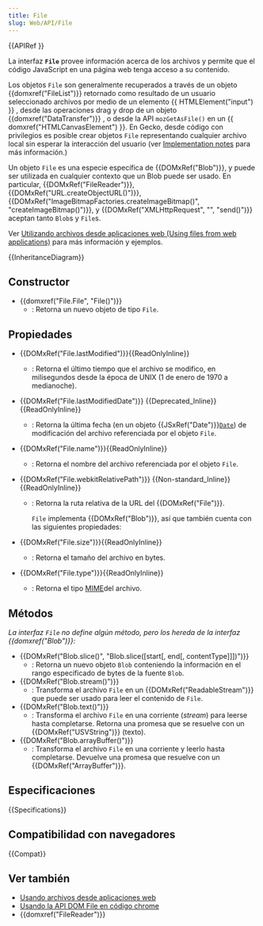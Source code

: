 ```yaml
---
title: File
slug: Web/API/File
---
```


{{APIRef }}

La interfaz **`File`** provee información acerca de los archivos y permite que el código JavaScript en una página web tenga acceso a su contenido.

Los objetos `File` son generalmente recuperados a través de un objeto {{domxref("FileList")}} retornado como resultado de un usuario seleccionado archivos por medio de un elemento {{ HTMLElement("input") }} , desde las operaciones drag y drop de un objeto {{domxref("DataTransfer")}} , o desde la API `mozGetAsFile()` en un {{ domxref("HTMLCanvasElement") }}. En Gecko, desde código con privilegios es posible crear objetos `File` representando cualquier archivo local sin esperar la interacción del usuario (ver [Implementation notes](#implementation_notes) para más información.)

Un objeto `File` es una especie específica de {{DOMxRef("Blob")}}, y puede ser utilizada en cualquier contexto que un Blob puede ser usado. En particular, {{DOMxRef("FileReader")}}, {{DOMxRef("URL.createObjectURL()")}}, {{DOMxRef("ImageBitmapFactories.createImageBitmap()", "createImageBitmap()")}}, y {{DOMxRef("XMLHttpRequest", "", "send()")}} aceptan tanto `Blob`s y `File`s.

Ver [Utilizando archivos desde aplicaciones web (Using files from web applications)](/es/docs/Using_files_from_web_applications) para más información y ejemplos.

{{InheritanceDiagram}}

## Constructor

- {{domxref("File.File", "File()")}}
  - : Retorna un nuevo objeto de tipo `File`.

## Propiedades

- {{DOMxRef("File.lastModified")}}{{ReadOnlyInline}}
  - : Retorna el último tiempo que el archivo se modifico, en milisegundos desde la época de UNIX (1 de enero de 1970 a medianoche).
- {{DOMxRef("File.lastModifiedDate")}} {{Deprecated_Inline}}{{ReadOnlyInline}}
  - : Retorna la última fecha (en un objeto {{JSxRef("Date")}}[`Date`](/en-US/docs/Web/JavaScript/Reference/Global_Objects/Date)) de modificación del archivo referenciada por el objeto `File`.
- {{DOMxRef("File.name")}}{{ReadOnlyInline}}
  - : Retorna el nombre del archivo referenciada por el objeto `File`.
- {{DOMxRef("File.webkitRelativePath")}} {{Non-standard_Inline}}{{ReadOnlyInline}}

  - : Retorna la ruta relativa de la URL del {{DOMxRef("File")}}.

    `File` implementa {{DOMxRef("Blob")}}, así que también cuenta con las siguientes propiedades:

- {{DOMxRef("File.size")}}{{ReadOnlyInline}}
  - : Retorna el tamaño del archivo en bytes.
- {{DOMxRef("File.type")}}{{ReadOnlyInline}}
  - : Retorna el tipo [MIME](/es/docs/Web/HTTP/Basics_of_HTTP/MIME_types)del archivo.

## Métodos

_La interfaz `File` no define algún método, pero los hereda de la interfaz {{domxref("Blob")}}:_

- {{DOMxRef("Blob.slice()", "Blob.slice([start[, end[, contentType]]])")}}
  - : Retorna un nuevo objeto `Blob` conteniendo la información en el rango especificado de bytes de la fuente `Blob`.
- {{DOMxRef("Blob.stream()")}}
  - : Transforma el archivo `File` en un {{DOMxRef("ReadableStream")}} que puede ser usado para leer el contenido de `File`.
- {{DOMxRef("Blob.text()")}}
  - : Transforma el archivo `File` en una corriente (_stream_) para leerse hasta completarse. Retorna una promesa que se resuelve con un {{DOMxRef("USVString")}} (texto).
- {{DOMxRef("Blob.arrayBuffer()")}}
  - : Transforma el archivo `File` en una corriente y leerlo hasta completarse. Devuelve una promesa que resuelve con un {{DOMxRef("ArrayBuffer")}}.

## Especificaciones

{{Specifications}}

## Compatibilidad con navegadores

{{Compat}}

## Ver también

- [Usando archivos desde aplicaciones web](/es/docs/Using_files_from_web_applications)
- [Usando la API DOM File en código chrome](/es/docs/Extensions/Using_the_DOM_File_API_in_chrome_code)
- {{domxref("FileReader")}}
